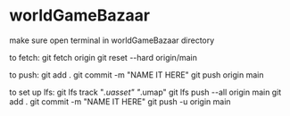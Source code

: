 # worldGameBazaar
make sure open terminal in worldGameBazaar directory

to fetch:
git fetch origin
git reset --hard origin/main

to push:
git add .
git commit -m "NAME IT HERE"
git push origin main

to set up lfs:
git lfs track "*.uasset" "*.umap"
git lfs push --all origin main
git add .
git commit -m "NAME IT HERE"
git push -u origin main
